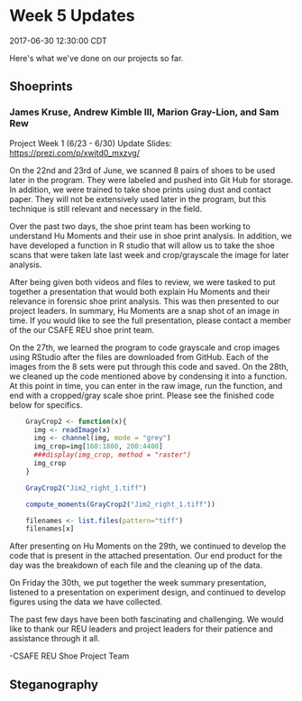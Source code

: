 Week 5 Updates
================
2017-06-30 12:30:00 CDT

Here's what we've done on our projects so far.

Shoeprints
----------

### James Kruse, Andrew Kimble III, Marion Gray-Lion, and Sam Rew

Project Week 1 (6/23 - 6/30) Update Slides: <https://prezi.com/p/xwjtd0_mxzvg/>

On the 22nd and 23rd of June, we scanned 8 pairs of shoes to be used later in the program. They were labeled and pushed into Git Hub for storage. In addition, we were trained to take shoe prints using dust and contact paper. They will not be extensively used later in the program, but this technique is still relevant and necessary in the field.

Over the past two days, the shoe print team has been working to understand Hu Moments and their use in shoe print analysis. In addition, we have developed a function in R studio that will allow us to take the shoe scans that were taken late last week and crop/grayscale the image for later analysis.

After being given both videos and files to review, we were tasked to put together a presentation that would both explain Hu Moments and their relevance in forensic shoe print analysis. This was then presented to our project leaders. In summary, Hu Moments are a snap shot of an image in time. If you would like to see the full presentation, please contact a member of the our CSAFE REU shoe print team.

On the 27th, we learned the program to code grayscale and crop images using RStudio after the files are downloaded from GitHub. Each of the images from the 8 sets were put through this code and saved. On the 28th, we cleaned up the code mentioned above by condensing it into a function. At this point in time, you can enter in the raw image, run the function, and end with a cropped/gray scale shoe print. Please see the finished code below for specifics.

``` r
    GrayCrop2 <- function(x){
      img <- readImage(x) 
      img <- channel(img, mode = "grey") 
      img_crop=img[160:1800, 200:4400]
      ###display(img_crop, method = "raster")
      img_crop
    }

    GrayCrop2("Jim2_right_1.tiff")

    compute_moments(GrayCrop2("Jim2_right_1.tiff"))

    filenames <- list.files(pattern="tiff")
    filenames[x]
```

After presenting on Hu Moments on the 29th, we continued to develop the code that is present in the attached presentation. Our end product for the day was the breakdown of each file and the cleaning up of the data.

On Friday the 30th, we put together the week summary presentation, listened to a presentation on experiment design, and continued to develop figures using the data we have collected.

The past few days have been both fascinating and challenging. We would like to thank our REU leaders and project leaders for their patience and assistance through it all.

-CSAFE REU Shoe Project Team

Steganography
-------------

